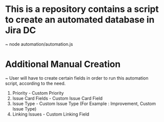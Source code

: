 # This is a repository contains a script to create an automated database in Jira DC

~ node automation/automation.js

# Additional Manual Creation
~ User will have to create certain fields in order to run this automation script, according to the need.

1. Priority - Custom Priority
2. Issue Card Fields - Custom Issue Card Field
3. Issue Type - Custom Issue Type (For Example : Improvement, Custom Issue Type)
4. Linking Issues - Custom Linking Field